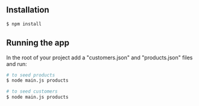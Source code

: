 ## Installation

```bash
$ npm install
```

## Running the app

In the root of your project add a "customers.json" and "products.json" files and run:

```bash
# to seed products
$ node main.js products

# to seed customers
$ node main.js products
```
